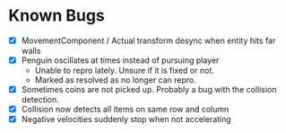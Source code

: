 # Known Bugs
- [x] MovementComponent / Actual transform desync when entity hits far walls
- [x] Penguin oscillates at times instead of pursuing player
  - Unable to repro lately. Unsure if it is fixed or not.
  - Marked as resolved as no longer can repro.
- [x] Sometimes coins are not picked up. Probably a bug with the collision detection.
- [x] Collision now detects all items on same row and column
- [x] Negative velocities suddenly stop when not accelerating
